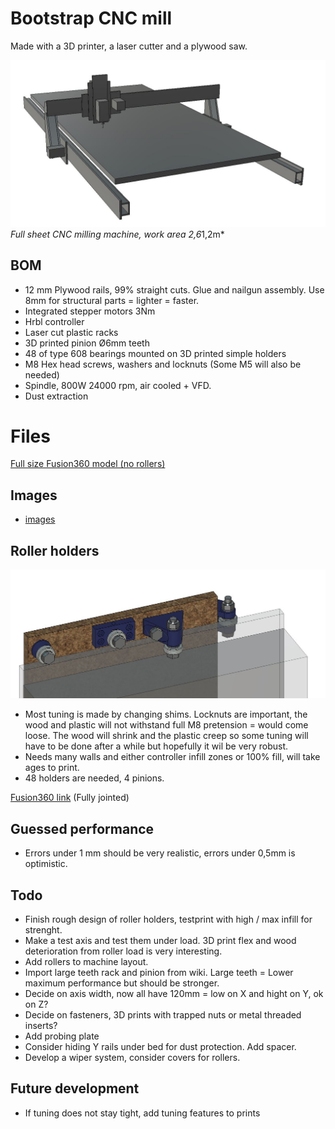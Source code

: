 # Bootstrap CNC mill
Made with a 3D printer, a laser cutter and a plywood saw.

![](img/persp.JPG)
*Full sheet CNC milling machine, work area 2,6*1,2m*

## BOM
* 12 mm Plywood rails, 99% straight cuts. Glue and nailgun assembly. Use 8mm for structural parts = lighter = faster.
* Integrated stepper motors 3Nm
* Hrbl controller
* Laser cut plastic racks
* 3D printed pinion Ø6mm teeth
* 48 of type 608 bearings mounted on 3D printed simple holders
* M8 Hex head screws, washers and locknuts (Some M5 will also be needed)
* Spindle, 800W 24000 rpm, air cooled + VFD.
* Dust extraction

# Files

[Full size Fusion360 model (no rollers)](https://a360.co/33g6WgV)

## Images

* [images](img/)


## Roller holders
![](img/3D-printed_rollers.JPG)

* Most tuning is made by changing shims. Locknuts are important, the wood and plastic will not withstand full M8 pretension = would come loose. The wood will shrink and the plastic creep so some tuning will have to be done after a while but hopefully it wil be very robust.
* Needs many walls and either controller infill zones or 100% fill, will take ages to print.
* 48 holders are needed, 4 pinions.

[Fusion360 link](https://a360.co/2pHU1Xv) (Fully jointed)

## Guessed performance 
* Errors under 1 mm should be very realistic, errors under 0,5mm is optimistic.

## Todo
* Finish rough design of roller holders, testprint with high / max infill for strenght.
* Make a test axis and test them under load. 3D print flex and wood deterioration from roller load is very interesting.
* Add rollers to machine layout.
* Import large teeth rack and pinion from wiki. Large teeth = Lower maximum performance but should be stronger.
* Decide on axis width, now all have 120mm = low on X and hight on Y, ok on Z?
* Decide on fasteners, 3D prints with trapped nuts or metal threaded inserts?
* Add probing plate
* Consider hiding Y rails under bed for dust protection. Add spacer.
* Develop a wiper system, consider covers for rollers.

## Future development
* If tuning does not stay tight, add tuning features to prints

